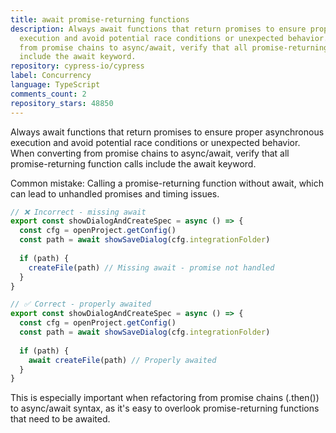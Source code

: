 ```yaml
---
title: await promise-returning functions
description: Always await functions that return promises to ensure proper asynchronous
  execution and avoid potential race conditions or unexpected behavior. When converting
  from promise chains to async/await, verify that all promise-returning function calls
  include the await keyword.
repository: cypress-io/cypress
label: Concurrency
language: TypeScript
comments_count: 2
repository_stars: 48850
---
```


Always await functions that return promises to ensure proper asynchronous execution and avoid potential race conditions or unexpected behavior. When converting from promise chains to async/await, verify that all promise-returning function calls include the await keyword.

Common mistake: Calling a promise-returning function without await, which can lead to unhandled promises and timing issues.

```ts
// ❌ Incorrect - missing await
export const showDialogAndCreateSpec = async () => {
  const cfg = openProject.getConfig()
  const path = await showSaveDialog(cfg.integrationFolder)
  
  if (path) {
    createFile(path) // Missing await - promise not handled
  }
}

// ✅ Correct - properly awaited
export const showDialogAndCreateSpec = async () => {
  const cfg = openProject.getConfig()
  const path = await showSaveDialog(cfg.integrationFolder)
  
  if (path) {
    await createFile(path) // Properly awaited
  }
}
```

This is especially important when refactoring from promise chains (.then()) to async/await syntax, as it's easy to overlook promise-returning functions that need to be awaited.